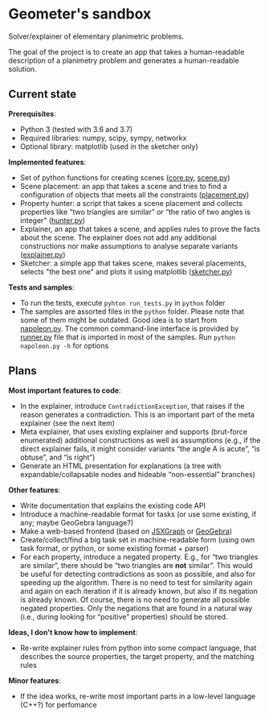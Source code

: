 Geometer's sandbox
==================

Solver/explainer of elementary planimetric problems.

The goal of the project is to create an app that takes a human-readable description of a planimetry problem and generates a human-readable solution.

## Current state

**Prerequisites**:

* Python 3 (tested with 3.6 and 3.7)
* Required libraries: numpy, scipy, sympy, networkx
* Optional library: matplotlib (used in the sketcher only)

**Implemented features**:

* Set of python functions for creating scenes ([core.py](python/sandbox/core.py), [scene.py](python/sandbox/scene.py))
* Scene placement: an app that takes a scene and tries to find a configuration of objects that meets all the constraints ([placement.py](python/sandbox/placement.py))
* Property hunter: a script that takes a scene placement and collects properties like “two triangles are similar” or “the ratio of two angles is integer” ([hunter.py](python/sandbox/hunter.py))
* Explainer, an app that takes a scene, and applies rules to prove the facts about the scene. The explainer does not add any additional constructions nor make assumptions to analyse separate variants ([explainer.py](python/sandbox/explainer.py))
* Sketcher: a simple app that takes scene, makes several placements, selects "the best one" and plots it using matplotlib ([sketcher.py](python/sandbox/sketcher.py))

**Tests and samples**:

* To run the tests, execute `pyhton run_tests.py` in `python` folder
* The samples are assorted files in the `python` folder. Please note that some of them might be outdated. Good idea is to start from [napoleon.py](python/napoleon.py). The common command-line interface is provided by [runner.py](python/runner.py) file that is imported in most of the samples. Run `python napoleon.py -h` for options

## Plans

**Most important features to code**:

* In the explainer, introduce `ContradictionException`, that raises if the reason generates a contradiction. This is an important part of the meta explainer (see the next item)
* Meta explainer, that uses existing explainer and supports (brut-force enumerated) additional constructions as well as assumptions (e.g., if the direct explainer fails, it might consider variants “the angle A is acute”, “is obtuse”, and “is right”)
* Generate an HTML presentation for explanations (a tree with expandable/collapsable nodes and hideable “non-essential” branches)

**Other features**:

* Write documentation that explains the existing code API
* Introduce a machine-readable format for tasks (or use some existing, if any; maybe GeoGebra language?)
* Make a web-based frontend (based on [JSXGraph](https://jsxgraph.uni-bayreuth.de/wp/index.html) or [GeoGebra](https://github.com/geogebra/geogebra))
* Create/collect/find a big task set in machine-readable form (using own task format, or python, or some existing format + parser)
* For each property, introduce a negated property. E.g., for “two triangles are similar”, there should be “two triangles are **not** similar”. This would be useful for detecting contradictions as soon as possible, and also for speeding up the algorithm. There is no need to test for similarity again and again on each iteration if it is already known, but also if its negation is already known. Of course, there is no need to generate all possible negated properties. Only the negations that are found in a natural way (i.e., during looking for “positive” properties) should be stored.

**Ideas, I don't know how to implement**:

* Re-write explainer rules from python into some compact language, that describes the source properties, the target property, and the matching rules

**Minor features**:

* If the idea works, re-write most important parts in a low-level language (C++?) for perfomance
